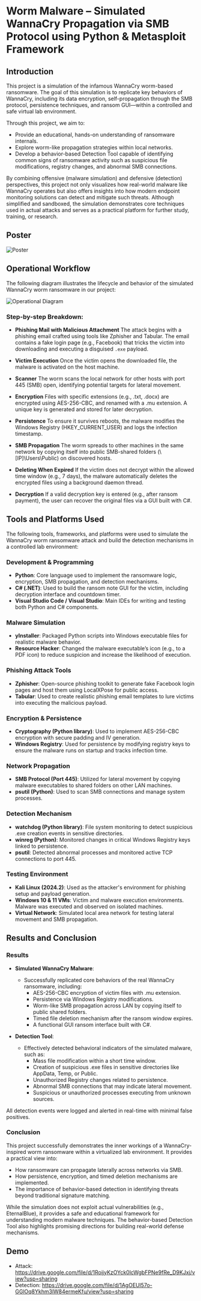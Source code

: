 # Worm Malware – Simulated WannaCry Propagation via SMB Protocol using Python & Metasploit Framework

## Introduction
This project is a simulation of the infamous WannaCry worm-based ransomware. The goal of this simulation is to replicate key behaviors of WannaCry, including its data encryption, self-propagation through the SMB protocol, persistence techniques, and ransom GUI—within a controlled and safe virtual lab environment.

Through this project, we aim to:
- Provide an educational, hands-on understanding of ransomware internals.
- Explore worm-like propagation strategies within local networks.
- Develop a behavior-based Detection Tool capable of identifying common signs of ransomware activity such as suspicious file modifications, registry changes, and abnormal SMB connections.

By combining offensive (malware simulation) and defensive (detection) perspectives, this project not only visualizes how real-world malware like WannaCry operates but also offers insights into how modern endpoint monitoring solutions can detect and mitigate such threats. Although simplified and sandboxed, the simulation demonstrates core techniques used in actual attacks and serves as a practical platform for further study, training, or research.

## Poster
![Poster](https://github.com/grapitycreation/wannacry_smb_worm_simulation/blob/main/Poster_WannaCry.jpg)

## Operational Workflow
The following diagram illustrates the lifecycle and behavior of the simulated WannaCry worm ransomware in our project:

![Operational Diagram](https://github.com/grapitycreation/wannacry_smb_worm_simulation/blob/main/Operational_Diagram.png)

### Step-by-step Breakdown:
- **Phishing Mail with Malicious Attachment**
The attack begins with a phishing email crafted using tools like Zphisher and Tabular. The email contains a fake login page (e.g., Facebook) that tricks the victim into downloading and executing a disguised ```.exe``` payload.

- **Victim Execution**
Once the victim opens the downloaded file, the malware is activated on the host machine.

- **Scanner**
The worm scans the local network for other hosts with port 445 (SMB) open, identifying potential targets for lateral movement.

- **Encryption**
Files with specific extensions (e.g., .txt, .docx) are encrypted using AES-256-CBC, and renamed with a .mu extension. A unique key is generated and stored for later decryption.

- **Persistence**
To ensure it survives reboots, the malware modifies the Windows Registry (HKEY_CURRENT_USER) and logs the infection timestamp.

- **SMB Propagation**
The worm spreads to other machines in the same network by copying itself into public SMB-shared folders (\\[IP]\Users\Public) on discovered hosts.

- **Deleting When Expired**
If the victim does not decrypt within the allowed time window (e.g., 7 days), the malware automatically deletes the encrypted files using a background daemon thread.

- **Decryption**
If a valid decryption key is entered (e.g., after ransom payment), the user can recover the original files via a GUI built with C#.

## Tools and Platforms Used
The following tools, frameworks, and platforms were used to simulate the WannaCry worm ransomware attack and build the detection mechanisms in a controlled lab environment:

### Development & Programming
- **Python**: Core language used to implement the ransomware logic, encryption, SMB propagation, and detection mechanisms.
- **C# (.NET)**: Used to build the ransom note GUI for the victim, including decryption interface and countdown timer.
- **Visual Studio Code / Visual Studio**: Main IDEs for writing and testing both Python and C# components.

### Malware Simulation
- **yInstaller**: Packaged Python scripts into Windows executable files for realistic malware behavior.
- **Resource Hacker**: Changed the malware executable’s icon (e.g., to a PDF icon) to reduce suspicion and increase the likelihood of execution.

### Phishing Attack Tools
- **Zphisher**: Open-source phishing toolkit to generate fake Facebook login pages and host them using LocalXPose for public access.
- **Tabular**: Used to create realistic phishing email templates to lure victims into executing the malicious payload.

### Encryption & Persistence
- **Cryptography (Python library)**: Used to implement AES-256-CBC encryption with secure padding and IV generation.
- **Windows Registry**: Used for persistence by modifying registry keys to ensure the malware runs on startup and tracks infection time.

### Network Propagation
- **SMB Protocol (Port 445)**: Utilized for lateral movement by copying malware executables to shared folders on other LAN machines.
- **psutil (Python)**: Used to scan SMB connections and manage system processes.

### Detection Mechanism
- **watchdog (Python library)**: File system monitoring to detect suspicious .exe creation events in sensitive directories.
- **winreg (Python)**: Monitored changes in critical Windows Registry keys linked to persistence.
- **psutil**: Detected abnormal processes and monitored active TCP connections to port 445.

### Testing Environment
- **Kali Linux (2024.2)**: Used as the attacker's environment for phishing setup and payload generation.
- **Windows 10 & 11 VMs**: Victim and malware execution environments. Malware was executed and observed on isolated machines.
- **Virtual Network**: Simulated local area network for testing lateral movement and SMB propagation.

## Results and Conclusion
### Results
- **Simulated WannaCry Malware**:
  - Successfully replicated core behaviors of the real WannaCry ransomware, including:
    - AES-256-CBC encryption of victim files with .mu extension.
    - Persistence via Windows Registry modifications.
    - Worm-like SMB propagation across LAN by copying itself to public shared folders.
    - Timed file deletion mechanism after the ransom window expires.
    - A functional GUI ransom interface built with C#.

- **Detection Tool**:
  - Effectively detected behavioral indicators of the simulated malware, such as:
    - Mass file modification within a short time window.
    - Creation of suspicious .exe files in sensitive directories like AppData, Temp, or Public.
    - Unauthorized Registry changes related to persistence.
    - Abnormal SMB connections that may indicate lateral movement.
    - Suspicious or unauthorized processes executing from unknown sources.

All detection events were logged and alerted in real-time with minimal false positives.

### Conclusion
This project successfully demonstrates the inner workings of a WannaCry-inspired worm ransomware within a virtualized lab environment. It provides a practical view into:
- How ransomware can propagate laterally across networks via SMB.
- How persistence, encryption, and timed deletion mechanisms are implemented.
- The importance of behavior-based detection in identifying threats beyond traditional signature matching.

While the simulation does not exploit actual vulnerabilities (e.g., EternalBlue), it provides a safe and educational framework for understanding modern malware techniques. The behavior-based Detection Tool also highlights promising directions for building real-world defense mechanisms.

## Demo
- Attack: https://drive.google.com/file/d/1RoijyKzOYck0lcWgbFPNe9fRe_D9KJxj/view?usp=sharing
- Detection: https://drive.google.com/file/d/1AgOEUl57o-GGlOq8Ykhm3lW84ermeKfu/view?usp=sharing

